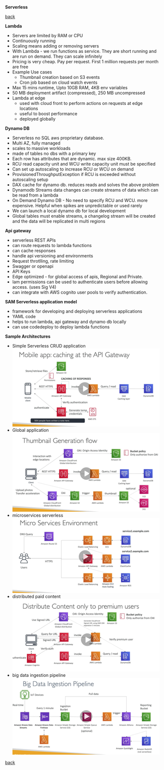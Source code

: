 **Serverless**

[back](index.md)

**Lambda**
* Servers are limited by RAM or  CPU
* Continuously running
* Scaling means adding or removing servers
* With Lambda - we run functions as service. They are short running and are run on demand. They can scale infinitely
* Pricing is very cheap. Pay per request. First 1 million requests per month are free
* Example Use cases
    * Thumbnail creation based on S3 events
    * Cron job based on cloud watch events
* Max 15 mins runtime, Upto 10GB RAM, 4KB env variables
* 50 MB deployment artifact (compressed), 250 MB uncompressed
* Lambda at edge
    * used with cloud front to perform actions on requests at edge locations
    * useful to boost performance
    * deployed globally

**Dynamo DB**
* Serverless no SQL aws proprietary database.
* Multi AZ, fully managed
* scales to massive workloads
* made of tables no dbs with a primary key
* Each row has attributes that are dynamic. max size 400KB.
* RCU read capacity unit and WCU write capacity unit must be specified
* Can set up autoscaling to increase RCU or WCU on demand
* ProvisionedThroughputException if RCU is exceeded without autoscaling setup
* DAX cache for dynamo db. reduces reads and solves the above problem
* Dynamodb Streams data changes can create streams of data which can be read from a lambda
* On Demand Dynamo DB - No need to specify RCU and WCU. more expensive. Helpful when spikes are unpredictable or used rarely
* We can launch a local dynamo db for local development
* Global tables must enable streams, a changelog stream will be created and the data will be replicated in multi regions

**Api gateway**
* serverless REST APIs
* can route requests to lambda functions
* can cache responses
* handle api versioning and environments
* Request throtlling, rate limiting
* Swagger or openapi
* API Keys
* Edge optimized - for global access of apis, Regional and Private.
* Iam permissions can be used to authenticate users before allowing access. (uses Sig V4)
* can integrate with AWS cognito user pools to verify authentication.

**SAM Serverless application model**
* framework for developing and deploying serverless applications
* YAML code
* helps to run lambda, api gateway and dynamo db locally
* can use codedeploy to deploy lambda functions

**Sample Architectures**
* Simple Serverless CRUD application
![architecture 1](images/serverless_sample_architecture_1.png)
* Global application
![architecture 2](images/serverless_sample_architecture_2.png)
* microservices serverless
![architecture_3](images/serverless_sample_architecture_3.png)
* distributed paid content
![architecture_4](images/serverless_sample_architecture_4.png)
* big data ingestion pipeline
![architecture_5](images/serverless_sample_architecture_5.png)

[back](index.md)

